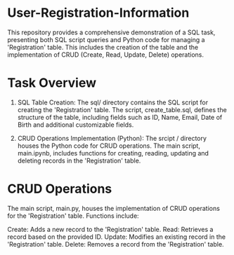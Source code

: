 # User-Registration-Information
This repository provides a comprehensive demonstration of a SQL task, presenting both SQL script queries and Python code for managing a 'Registration' table. This includes the creation of the table and the implementation of CRUD (Create, Read, Update, Delete) operations.

# Task Overview
1. SQL Table Creation: 
The sql/ directory contains the SQL script for creating the 'Registration' table. The script, create_table.sql, defines the structure of the table, including fields such as ID, Name, Email, Date of Birth and additional customizable fields.

2. CRUD Operations Implementation (Python): 
The srcipt / directory houses the Python code for CRUD operations. The main script, main.ipynb, includes functions for creating, reading, updating and deleting records in the 'Registration' table.

# CRUD Operations
The main script, main.py, houses the implementation of CRUD operations for the 'Registration' table. Functions include:

Create: Adds a new record to the 'Registration' table.
Read: Retrieves a record based on the provided ID.
Update: Modifies an existing record in the 'Registration' table.
Delete: Removes a record from the 'Registration' table.
